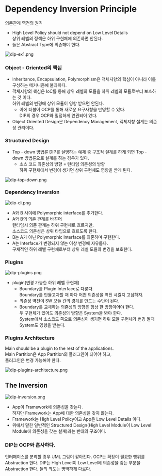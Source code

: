 # Dependency Inversion Principle
의존관계 역전의 원칙
- High Level Policy should not depend on Low Level Details  
  상위 레벨의 정책은 하위 구현체에 의존하면 안된다.
- 둘은 Abstract Type에 의존해야 한다.

![dip-ex1.png](https://github.com/LimHanGyeol/study/blob/%2312/solid-foundation/solid-foundation/image/dip-ex1.png)

### Object - Oriented의 핵심

- Inheritance, Encapsulation, Polymorphism은 객체지향의 핵심이 아니라 이를 구성하는 메커니즘에 불과하다.
- 객체지향의 핵심은 IoC를 통해 상위 레벨의 모듈을 하위 레벨의 모듈로부터 보호하는 것 이다.  
  하위 레벨의 변경에 상위 모듈이 영향 받으면 안된다.
    - 이에 더불어 OCP를 통해 새로운 요구사항을 반영할 수 있다.  
      DIP의 경우 OCP와 밀접하게 연관되어 있다.
- Object Oriented Design은 Dependency Management,
  객체지향 설계는 의존성 관리이다.

### Structured Design
- Top - down 방법론
  DIP를 설명하는 예제 중 구조적 설계를 하게 되면 Top - down 방법론으로 설계를 하는 경우가 있다.
    - 소스 코드 의존성의 방향 = 런타임 의존성의 방향  
      하위 구현체에서 변경이 생기면 상위 구현체도 영향을 받게 된다.

![dip-top-down.png](https://github.com/LimHanGyeol/study/blob/%2312/solid-foundation/solid-foundation/image/dip-top-down.png)

### Dependency Inversion

![dio-di.png](https://github.com/LimHanGyeol/study/blob/%2312/solid-foundation/solid-foundation/image/dip-di.png)

- A와 B 사이에 Polymorphic interface를 추가한다.
- A와 B의 의존 관계를 바꾸어  
  런타임시 의존 관계는 하위 구현체로 흐르지만,  
  소스코드 의존성은 상위 타입으로 흐르도록 한다.
- B는 A가 아닌 Polymorphic Interface를 의존하며 구현한다.
- A는 Interface가 변경되지 않는 이상 변경에 자유롭다.  
  구체적인 하위 레벨 구현체로부터 상위 레벨 모듈의 변경을 보호한다.

### Plugins

![dip-plugins.png](https://github.com/LimHanGyeol/study/blob/%2312/solid-foundation/solid-foundation/image/dip-plugins.png)

- plugin(변경 가능한 하위 레벨 구현체)
    - Boundary를 Plugin Interface로 다룬다.  
      Boundary를 만들고자할 때 마다 어떤 의존성을 역전 시킬지 고심하자.
    - 의존성 역전이 SW 모듈 간의 경계를 만드는 수단이 된다.
    - Boundary를 교체하는 의존성의 방향은 항상 한 방향이어야 한다.  
      두 구현체가 있어도 의존성의 방향은 System을 봐야 한다.  
      System에서 소스코드 쪽으로 의존성이 생기면 하위 모듈 구현체가 변경 될때 System도 영향을 받는다.

### Plugins Architecture
Main should be a plugin to the rest of the applications.  
Main Partition은 App Partition의 플러그인이 되어야 하고,  
플러그인은 변경 가능해야 한다.

![dip-plugins-architecture.png](https://github.com/LimHanGyeol/study/blob/%2312/solid-foundation/solid-foundation/image/dip-plugins-architecture.png)

## The Inversion

![dip-inversion.png](https://github.com/LimHanGyeol/study/blob/%2312/solid-foundation/solid-foundation/image/dip-inversion.png)

- App이 Framework에 의존성을 갖는다.  
  하지만 Framework는 App에 대한 의존성을 갖지 않는다.
- Framework는 High Level Policy이고 App은 Low Level Details 이다.
- 위에서 말한 일반적인 Structured Design(High Level Module이 Low Level Module에 의존성을 갖는 설계)과는 반대의 구조이다.

### DIP는 OCP와 흡사하다.
인터페이스를 분리할 경우 UML 그림이 같아진다.
OCP는 확장이 필요한 행위를 Abstraction 한다.
DIP는 High Level이 Low Level에 의존성을 갖는 부분을 Abstraction 한다.
둘의 의도는 명백하게 다르다.
